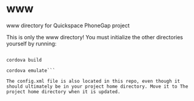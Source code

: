 www
===

www directory for Quickspace PhoneGap project



This is only the www directory! You must initialize the other directories yourself by running: 

```cordova platform add android

cordova build

cordova emulate```

The config.xml file is also located in this repo, even though it should ultimately be in your project home directory. Move it to The project home directory when it is updated. 
